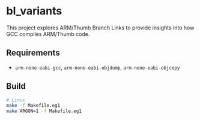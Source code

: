 bl_variants
===========

This project explores ARM/Thumb Branch Links to provide insights into how GCC compiles ARM/Thumb code.

## Requirements

* `arm-none-eabi-gcc`, `arm-none-eabi-objdump`, `arm-none-eabi-objcopy`

## Build

```bash
# Linux
make -f Makefile.eg1
make ARGON=1 -f Makefile.eg1
```
